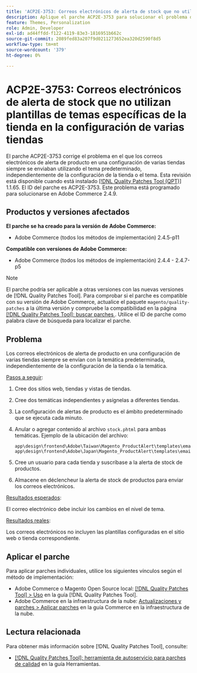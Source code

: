 ```yaml
---
title: 'ACP2E-3753: Correos electrónicos de alerta de stock que no utilizan plantillas de temas específicas de la tienda en la configuración de varias tiendas'
description: Aplique el parche ACP2E-3753 para solucionar el problema de Adobe Commerce, donde los correos electrónicos de alerta de productos en una configuración de varias tiendas siempre se envían con la temática predeterminada, independientemente de la configuración de la tienda o el tema.
feature: Themes, Personalization
role: Admin, Developer
exl-id: ad44ffdd-f122-4119-83e3-1816951b662c
source-git-commit: 2089fed83a207f9d0211273652ea320d2590f8d5
workflow-type: tm+mt
source-wordcount: '379'
ht-degree: 0%

---
```


# ACP2E-3753: Correos electrónicos de alerta de stock que no utilizan plantillas de temas específicas de la tienda en la configuración de varias tiendas

El parche ACP2E-3753 corrige el problema en el que los correos electrónicos de alerta de producto en una configuración de varias tiendas siempre se enviaban utilizando el tema predeterminado, independientemente de la configuración de la tienda o el tema. Esta revisión está disponible cuando está instalado [[!DNL Quality Patches Tool (QPT)]](/help/tools/quality-patches-tool/quality-patches-tool-to-self-serve-quality-patches.md) 1.1.65. El ID del parche es ACP2E-3753. Este problema está programado para solucionarse en Adobe Commerce 2.4.9.

## Productos y versiones afectados

**El parche se ha creado para la versión de Adobe Commerce:**

* Adobe Commerce (todos los métodos de implementación) 2.4.5-p11

**Compatible con versiones de Adobe Commerce:**

* Adobe Commerce (todos los métodos de implementación) 2.4.4 - 2.4.7-p5

>[!NOTE]
>
>El parche podría ser aplicable a otras versiones con las nuevas versiones de [!DNL Quality Patches Tool]. Para comprobar si el parche es compatible con su versión de Adobe Commerce, actualice el paquete `magento/quality-patches` a la última versión y compruebe la compatibilidad en la página [[!DNL Quality Patches Tool]: buscar parches ](https://experienceleague.adobe.com/tools/commerce-quality-patches/index.html?lang=es). Utilice el ID de parche como palabra clave de búsqueda para localizar el parche.

## Problema

Los correos electrónicos de alerta de producto en una configuración de varias tiendas siempre se envían con la temática predeterminada, independientemente de la configuración de la tienda o la temática.

<u>Pasos a seguir</u>:

1. Cree dos sitios web, tiendas y vistas de tiendas.
1. Cree dos temáticas independientes y asígnelas a diferentes tiendas.
1. La configuración de alertas de producto es el ámbito predeterminado que se ejecuta cada minuto.
1. Anular o agregar contenido al archivo `stock.phtml` para ambas temáticas. Ejemplo de la ubicación del archivo:

   ```
   app\design\frontend\Adobe\Taiwan\Magento_ProductAlert\templates\email\stock.phtml
   app\design\frontend\Adobe\Japan\Magento_ProductAlert\templates\email\stock.phtml
   ```

1. Cree un usuario para cada tienda y suscríbase a la alerta de stock de productos.
1. Almacene en déclencheur la alerta de stock de productos para enviar los correos electrónicos.

<u>Resultados esperados</u>:

El correo electrónico debe incluir los cambios en el nivel de tema.

<u>Resultados reales</u>:

Los correos electrónicos no incluyen las plantillas configuradas en el sitio web o tienda correspondiente.

## Aplicar el parche

Para aplicar parches individuales, utilice los siguientes vínculos según el método de implementación:

* Adobe Commerce o Magento Open Source local: [[!DNL Quality Patches Tool] > Uso](/help/tools/quality-patches-tool/usage.md) en la guía [!DNL Quality Patches Tool].
* Adobe Commerce en la infraestructura de la nube: [Actualizaciones y parches > Aplicar parches](https://experienceleague.adobe.com/docs/commerce-cloud-service/user-guide/develop/upgrade/apply-patches.html?lang=es) en la guía Commerce en la infraestructura de la nube.

## Lectura relacionada

Para obtener más información sobre [!DNL Quality Patches Tool], consulte:

* [[!DNL Quality Patches Tool]: herramienta de autoservicio para parches de calidad](/help/tools/quality-patches-tool/quality-patches-tool-to-self-serve-quality-patches.md) en la guía Herramientas.
